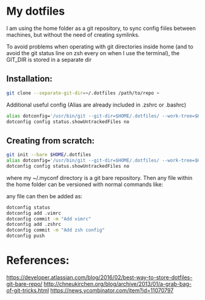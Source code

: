 # My dotfiles

I am using the home folder as a git repository, to sync config fiiles between machines, but without the need of creating symlinks.

To avoid problems when operating with git directories inside home (and to avoid the git status line on zsh every on when I use the terminal), the GIT_DIR is stored in a separate dir

## Installation:

```bash
git clone --separate-git-dir=~/.dotfiles /path/to/repo ~
```

Additional useful config (Alias are already included in .zshrc or .bashrc)

```bash
alias dotconfig='/usr/bin/git --git-dir=$HOME/.dotfiles/ --work-tree=$HOME' #create alias for operating the files
dotconfig config status.showUntrackedFiles no
``` 

## Creating from scratch:

```bash
git init --bare $HOME/.dotfiles
alias dotconfig='/usr/bin/git --git-dir=$HOME/.dotfiles/ --work-tree=$HOME'
dotconfig config status.showUntrackedFiles no
```


where my ~/.myconf directory is a git bare repository. Then any file within the home folder can be versioned with normal commands like:

any file can then be added as:

```bash
dotconfig status
dotconfig add .vimrc
dotconfig commit -m "Add vimrc"
dotconfig add .zshrc
dotconfig commit -m "Add zsh config"
dotconfig push
```

# References:
https://developer.atlassian.com/blog/2016/02/best-way-to-store-dotfiles-git-bare-repo/
http://chneukirchen.org/blog/archive/2013/01/a-grab-bag-of-git-tricks.html
https://news.ycombinator.com/item?id=11070797



